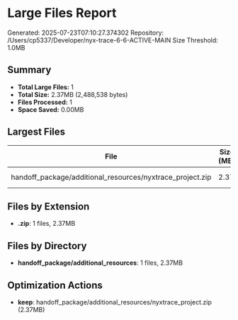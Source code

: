 # Large Files Report
        
Generated: 2025-07-23T07:10:27.374302
Repository: /Users/cp5337/Developer/nyx-trace-6-6-ACTIVE-MAIN
Size Threshold: 1.0MB

## Summary

- **Total Large Files:** 1
- **Total Size:** 2.37MB (2,488,538 bytes)
- **Files Processed:** 1
- **Space Saved:** 0.00MB

## Largest Files

| File | Size (MB) | Extension | Modified |
|------|-----------|-----------|----------|
| handoff_package/additional_resources/nyxtrace_project.zip | 2.37 | .zip | 2025-07-22 |

## Files by Extension

- **.zip**: 1 files, 2.37MB

## Files by Directory

- **handoff_package/additional_resources**: 1 files, 2.37MB

## Optimization Actions

- **keep**: handoff_package/additional_resources/nyxtrace_project.zip (2.37MB)
